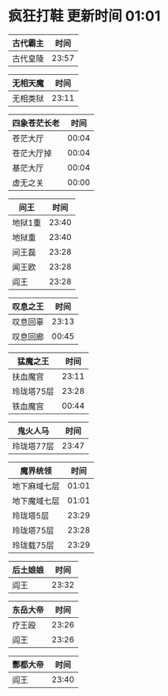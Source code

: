 # 疯狂打鞋 更新时间 01:01

| 古代霸主   | 时间    |
|--------|-------|
| 古代皇陵 | 23:57 |

| 无相天魔   | 时间    |
|--------|-------|
| 无相类狱 | 23:11 |

| 四象苍茫长老   | 时间    |
|--------|-------|
| 苍茫大厅 | 00:04 |
| 苍茫大厅掉 | 00:04 |
| 基茫大厅 | 00:04 |
| 虚无之关 | 00:00 |

| 间王   | 时间    |
|--------|-------|
| 地狱1重 | 23:40 |
| 地狱重 | 23:40 |
| 间王磊 | 23:28 |
| 闻王欧 | 23:28 |
| 阎王 | 23:28 |

| 叹息之王   | 时间    |
|--------|-------|
| 叹息回辜 | 23:13 |
| 叹息回廊 | 00:45 |

| 猛魔之王   | 时间    |
|--------|-------|
| 扶血魔宫 | 23:11 |
| 玲珑塔75层 | 23:28 |
| 铁血魔宫 | 00:44 |

| 鬼火人马   | 时间    |
|--------|-------|
| 玲珑塔77层 | 23:47 |

| 魔界统领   | 时间    |
|--------|-------|
| 地下麻域七层 | 01:01 |
| 地下魔域七层 | 01:01 |
| 玲珑塔5层 | 23:29 |
| 玲珑塔75层 | 23:28 |
| 玲珑载75层 | 23:29 |

| 后土娘娘   | 时间    |
|--------|-------|
| 阎王 | 23:32 |

| 东岳大帝   | 时间    |
|--------|-------|
| 疗王殴 | 23:26 |
| 阎王 | 23:26 |

| 酆都大帝   | 时间    |
|--------|-------|
| 阎王 | 23:40 |
